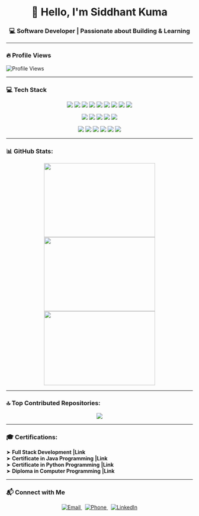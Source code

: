 <div align="center">
  
# 👋 Hello, I'm Siddhant Kuma
### 💻 Software Developer | Passionate about Building & Learning

</div>

---

### 🔥 Profile Views

<p align="left">
  <img src="https://komarev.com/ghpvc/?username=Siddhant-Kumar-04&label=Profile%20Views&color=blue&style=flat" alt="Profile Views"/>
</p>

---

### 💻 Tech Stack
<p align="center">
  <img src="https://img.shields.io/badge/html5-%23E34F26.svg?style=for-the-badge&logo=html5&logoColor=white"/>
  <img src="https://img.shields.io/badge/css3-%231572B6.svg?style=for-the-badge&logo=css3&logoColor=white"/>
  <img src="https://img.shields.io/badge/javascript-%23323330.svg?style=for-the-badge&logo=javascript&logoColor=%23F7DF1E"/>
  <img src="https://img.shields.io/badge/java-%23ED8B00.svg?style=for-the-badge&logo=openjdk&logoColor=white"/>
  <img src="https://img.shields.io/badge/c-%2300599C.svg?style=for-the-badge&logo=c&logoColor=white"/>
  <img src="https://img.shields.io/badge/c++-%2300599C.svg?style=for-the-badge&logo=c%2B%2B&logoColor=white"/>
  <img src="https://img.shields.io/badge/python-3670A0?style=for-the-badge&logo=python&logoColor=ffdd54"/>
  <img src="https://img.shields.io/badge/r-%23276DC3.svg?style=for-the-badge&logo=r&logoColor=white"/>
  <img src="https://img.shields.io/badge/php-%23777BB4.svg?style=for-the-badge&logo=php&logoColor=white"/>
</p>

<p align="center">
  <img src="https://img.shields.io/badge/node.js-6DA55F?style=for-the-badge&logo=node.js&logoColor=white"/>
  <img src="https://img.shields.io/badge/express.js-%23404d59.svg?style=for-the-badge&logo=express&logoColor=%2361DAFB"/>
  <img src="https://img.shields.io/badge/redux-%23593d88.svg?style=for-the-badge&logo=redux&logoColor=white"/>
  <img src="https://img.shields.io/badge/bootstrap-%238511FA.svg?style=for-the-badge&logo=bootstrap&logoColor=white"/>
  <img src="https://img.shields.io/badge/tailwindcss-%2338B2AC.svg?style=for-the-badge&logo=tailwind-css&logoColor=white"/>
</p>

<p align="center">
  <img src="https://img.shields.io/badge/firebase-%23039BE5.svg?style=for-the-badge&logo=firebase"/>
  <img src="https://img.shields.io/badge/MongoDB-%234ea94b.svg?style=for-the-badge&logo=mongodb&logoColor=white"/>
  <img src="https://img.shields.io/badge/mysql-4479A1.svg?style=for-the-badge&logo=mysql&logoColor=white"/>
  <img src="https://img.shields.io/badge/vercel-%23000000.svg?style=for-the-badge&logo=vercel&logoColor=white"/>
  <img src="https://img.shields.io/badge/netlify-%23000000.svg?style=for-the-badge&logo=netlify&logoColor=#00C7B7"/>
  <img src="https://img.shields.io/badge/Render-%46E3B7.svg?style=for-the-badge&logo=render&logoColor=white"/>
</p>

---
### 📊 GitHub Stats:
<div align="center">
  <p align="center">
    <img src="https://github-readme-stats.vercel.app/api?username=Siddhant-Kumar-04&theme=dark&hide_border=false&include_all_commits=true&count_private=true" width="300" height="200"/>
    <img src="https://nirzak-streak-stats.vercel.app/?user=Siddhant-Kumar-04&theme=dark&hide_border=false" width="300" height="200"/>
    <img src="https://github-readme-stats.vercel.app/api/top-langs/?username=Siddhant-Kumar-04&theme=dark&hide_border=false&layout=compact" width="300" height="200"/>
  </p>
</div>


---

### 🔝 Top Contributed Repositories:
<p align="center">
  <img src="https://github-contributor-stats.vercel.app/api?username=Siddhant-Kumar-04&limit=5&theme=dark&combine_all_yearly_contributions=true"/>
</p>


</div>

---

### 🎓 Certifications:

➤ <strong>Full Stack Development</strong> <a href="#" style="text-decoration:none;">   **|Link** </a>  
➤ <strong>Certificate in Java Programming</strong><a href="#" style="text-decoration: none;">  **|Link**</a>  
➤ <strong>Certificate in Python Programming</strong><a href="#" style="text-decoration: none;">  **|Link** </a>  
➤ <strong>Diploma in Computer Programming</strong><a href="#" style="text-decoration: none;">  **|Link** </a>  










---

### 📬 Connect with Me

<div align="center">

<a href="mailto:siddhant8796@gmail.com" target="_blank">
  <img src="https://img.shields.io/badge/Email-D14836?style=for-the-badge&logo=gmail&logoColor=white" alt="Email"/>
</a>
&nbsp;
<a href="tel:+919067748556" target="_blank">
  <img src="https://img.shields.io/badge/Phone-25D366?style=for-the-badge&logo=whatsapp&logoColor=white" alt="Phone"/>
</a>
&nbsp;
<a href="https://www.linkedin.com/in/siddhant-kumar-104231237/" target="_blank">
  <img src="https://img.shields.io/badge/LinkedIn-0077B5?style=for-the-badge&logo=linkedin&logoColor=white" alt="LinkedIn"/>
</a>

</div>




